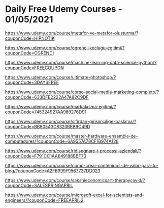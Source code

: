 # Daily Free Udemy Courses - 01/05/2021

https://www.udemy.com/course/metafor-ve-metafor-olusturma/?couponCode=HIPNOTIK
https://www.udemy.com/course/ogrenci-koclugu-egitimi/?couponCode=OGRENCI
https://www.udemy.com/course/machine-learning-data-science-python/?couponCode=FREECOUPON
https://www.udemy.com/course/ultimate-photoshop/?couponCode=3DAYSFREE
https://www.udemy.com/course/corso-social-media-marketing-completo/?couponCode=633DFE2222A47A82C9DF
https://www.udemy.com/course/markalasma-egitimi/?couponCode=745324927AA989276D91
https://www.udemy.com/course/sifirdan-girisimcilige-baslama/?couponCode=BB60543C8320BBB9C49D
https://www.udemy.com/course/master-hardware-ensamble-de-computadores/?couponCode=6A9557A78CF1B974A128
https://www.udemy.com/course/ridisegnare-i-processi-aziendali/?couponCode=F791CC1AA649188BBF73
https://www.udemy.com/course/como-crear-contenidos-de-valor-para-tu-blog/?couponCode=A2F6999F9567737DD023
https://www.udemy.com/course/sakshieconomicsart-therapycovid/?couponCode=SALESPRINGAPRIL
https://www.udemy.com/course/microsoft-excel-for-scientists-and-engineers/?couponCode=FREEAPRIL2
